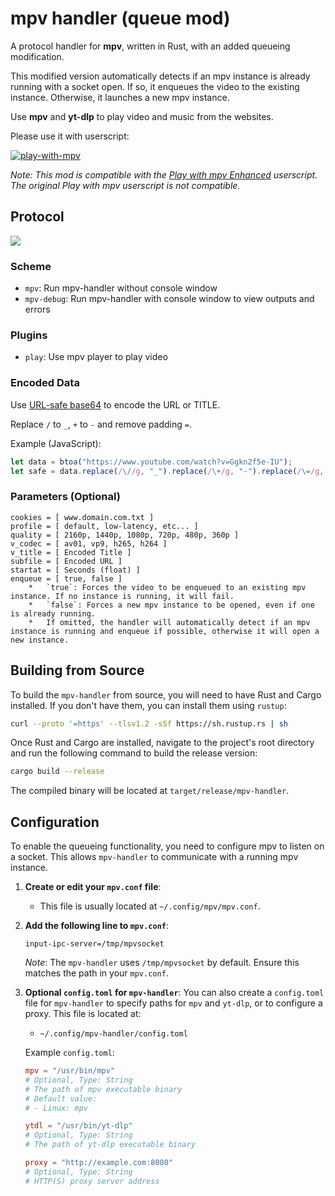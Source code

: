 

# mpv handler (queue mod)

A protocol handler for **mpv**, written in Rust, with an added queueing modification.

This modified version automatically detects if an mpv instance is already running with a socket open. If so, it enqueues the video to the existing instance. Otherwise, it launches a new mpv instance.

Use **mpv** and **yt-dlp** to play video and music from the websites.

Please use it with userscript:

[![play-with-mpv][badges-play-with-mpv]][play-with-mpv-enhanced]

*Note: This mod is compatible with the [Play with mpv Enhanced](https://greasyfork.org/en/scripts/542145-play-with-mpv-enhanced) userscript. The original Play with mpv userscript is not compatible.*

## Protocol

![](share/proto.png)

### Scheme

- `mpv`: Run mpv-handler without console window
- `mpv-debug`: Run mpv-handler with console window to view outputs and errors

### Plugins

- `play`: Use mpv player to play video

### Encoded Data

Use [URL-safe base64][rfc-base64-url] to encode the URL or TITLE.

Replace `/` to `_`, `+` to `-` and remove padding `=`.

Example (JavaScript):

```javascript
let data = btoa("https://www.youtube.com/watch?v=Ggkn2f5e-IU");
let safe = data.replace(/\//g, "_").replace(/\+/g, "-").replace(/\=/g, "");
```

### Parameters (Optional)

```
cookies = [ www.domain.com.txt ]
profile = [ default, low-latency, etc... ]
quality = [ 2160p, 1440p, 1080p, 720p, 480p, 360p ]
v_codec = [ av01, vp9, h265, h264 ]
v_title = [ Encoded Title ]
subfile = [ Encoded URL ]
startat = [ Seconds (float) ]
enqueue = [ true, false ]
    *   `true`: Forces the video to be enqueued to an existing mpv instance. If no instance is running, it will fail.
    *   `false`: Forces a new mpv instance to be opened, even if one is already running.
    *   If omitted, the handler will automatically detect if an mpv instance is running and enqueue if possible, otherwise it will open a new instance.
```

## Building from Source

To build the `mpv-handler` from source, you will need to have Rust and Cargo installed. If you don't have them, you can install them using `rustup`:

```bash
curl --proto '=https' --tlsv1.2 -sSf https://sh.rustup.rs | sh
```

Once Rust and Cargo are installed, navigate to the project's root directory and run the following command to build the release version:

```bash
cargo build --release
```

The compiled binary will be located at `target/release/mpv-handler`.

## Configuration

To enable the queueing functionality, you need to configure mpv to listen on a socket. This allows `mpv-handler` to communicate with a running mpv instance.

1.  **Create or edit your `mpv.conf` file**:
    *   This file is usually located at `~/.config/mpv/mpv.conf`.

2.  **Add the following line to `mpv.conf`**:

    ```
    input-ipc-server=/tmp/mpvsocket
    ```

    *Note*: The `mpv-handler` uses `/tmp/mpvsocket` by default. Ensure this matches the path in your `mpv.conf`.

3.  **Optional `config.toml` for `mpv-handler`**:
    You can also create a `config.toml` file for `mpv-handler` to specify paths for `mpv` and `yt-dlp`, or to configure a proxy. This file is located at:
    *   `~/.config/mpv-handler/config.toml`

    Example `config.toml`:

    ```toml
    mpv = "/usr/bin/mpv"
    # Optional, Type: String
    # The path of mpv executable binary
    # Default value:
    # - Linux: mpv

    ytdl = "/usr/bin/yt-dlp"
    # Optional, Type: String
    # The path of yt-dlp executable binary

    proxy = "http://example.com:8080"
    # Optional, Type: String
    # HTTP(S) proxy server address
    ```

[rfc-base64-url]: https://datatracker.ietf.org/doc/html/rfc4648#section-5
[badges-aur-git]: https://img.shields.io/aur/version/mpv-handler-git?style=for-the-badge&logo=archlinux&label=mpv-handler-git
[badges-aur]: https://img.shields.io/aur/version/mpv-handler?style=for-the-badge&logo=archlinux&label=mpv-handler
[badges-play-with-mpv]: https://img.shields.io/greasyfork/v/416271?style=for-the-badge&logo=greasyfork&label=play-with-mpv-enhanced
[download-aur-git]: https://aur.archlinux.org/packages/mpv-handler-git/
[download-aur]: https://aur.archlinux.org/packages/mpv-handler/
[download-linux]: https://github.com/akiirui/mpv-handler/releases/latest/download/mpv-handler-linux-amd64.zip


[play-with-mpv-enhanced]: https://greasyfork.org/en/scripts/542145-play-with-mpv-enhanced
[linuxuprising]: https://www.linuxuprising.com/2021/07/open-youtube-and-more-videos-from-your.html
